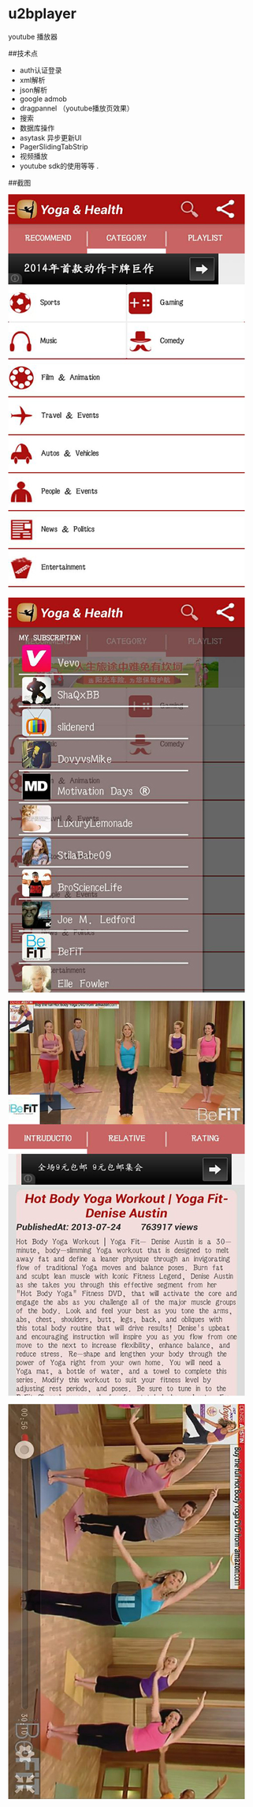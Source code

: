 # u2bplayer
youtube  播放器 

##技术点

* auth认证登录
* xml解析
* json解析 
* google admob
* dragpannel （youtube播放页效果）
* 搜索
* 数据库操作
* asytask 异步更新UI
* PagerSlidingTabStrip
* 视频播放 
* youtube sdk的使用等等 .


##截图 

![image](https://github.com/adamin1990/u2bplayer/raw/master/art/4.jpg)

![image](https://github.com/adamin1990/u2bplayer/raw/master/art/3.jpg)

![image](https://github.com/adamin1990/u2bplayer/raw/master/art/5.jpg)

![image](https://github.com/adamin1990/u2bplayer/raw/master/art/7.jpg)
